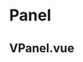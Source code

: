# Panel

## VPanel.vue

<CodeBlock title="VPanel.vue" :importComponentRawFn="() => import('@/components/use-cases/VPanel.vue?raw')"></CodeBlock>

<CodeBlock :importComponentInstanceFn="() => import('@/components/use-cases/VPanelExample.vue')" :importComponentRawFn="() => import('@/components/use-cases/VPanelExample.vue?raw')"></CodeBlock>

